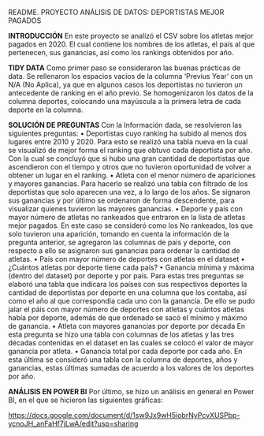 README. PROYECTO ANÁLISIS DE DATOS: DEPORTISTAS MEJOR PAGADOS


**INTRODUCCIÓN**
En este proyecto se analizó el CSV sobre los atletas mejor pagados en 2020. El cual contiene los nombres de los atletas, el país al que pertenecen, sus ganancias, así como los rankings obtenidos por año.


**TIDY DATA**
Como primer paso se consideraron las buenas prácticas de data. Se rellenaron los espacios vacíos de la columna ‘Previus Year’ con un N/A (No Aplica), ya que en algunos casos los deportistas no tuvieron un antecedente de ranking en el año previo. Se homogenizaron los datos de la columna deportes, colocando una mayúscula a la primera letra de cada deporte en la columna. 


**SOLUCIÓN DE PREGUNTAS**
Con la Información dada, se resolvieron las siguientes preguntas: 
•	Deportistas cuyo ranking ha subido al menos dos lugares entre 2010 y 2020.
Para esto se realizó una tabla nueva en la cual se visualizó de mejor forma el ranking que obtuvo cada deportista por año. Con la cual se concluyó que si hubo una gran cantidad de deportistas que ascendieron con el tiempo y otros que no tuvieron oportunidad de volver a obtener un lugar en el ranking. 
•	Atleta con el menor número de apariciones y mayores ganancias.
Para hacerlo se realizó una tabla con filtrado de los deportistas que solo aparecen una vez, a lo largo de los años. Se signaron sus ganancias y por último se ordenaron de forma descendente, para visualizar quienes tuvieron las mayores ganancias.
•	Deporte y país con mayor número de atletas no rankeados que entraron en la lista de atletas mejor pagados.
En este caso se consideró como los No rankeados, los que solo tuvieron una aparición, tomando en cuenta la información de la pregunta anterior, se agregaron las columnas de país y deporte, con respecto a ello se asignaron sus ganancias para ordenar la cantidad de atletas. 
•	País con mayor número de deportes con atletas en el dataset
•	¿Cuántos atletas por deporte tiene cada país?
•	Ganancia mínima y máxima (dentro del dataset) por deporte y por país.
Para estas tres preguntas se elaboró una tabla que indicara los países con sus respectivos deportes la cantidad de deportistas por deporte en una columna que los contaba, así como el año al que correspondía cada uno con la ganancia. De ello se pudo jalar el páis con mayor número de deportes con atletas y cuántos atletas había por deporte, además de que ordenado se sacó el mínimo y máximo de ganancia. 
•	Atleta con mayores ganancias por deporte por década
En esta pregunta se hizo una tabla con columnas de los atletas y las tres décadas contenidas en el dataset en las cuales se colocó el valor de mayor ganancia por atleta.
•	Ganancia total por cada deporte por cada año.
En esta última se consideró una tabla con la columna de deportes, años y ganancias, estas últimas sumadas de acuerdo a los valores de los deportes por año. 


**ANÁLISIS EN POWER BI**
Por último, se hizo un análisis en general en Power BI, en el que se hicieron las siguientes gráficas: 


https://docs.google.com/document/d/1sw9Jx9wH5iobrNyPcvXUSPbp-ycnoJH_anFaHf7jLwA/edit?usp=sharing




